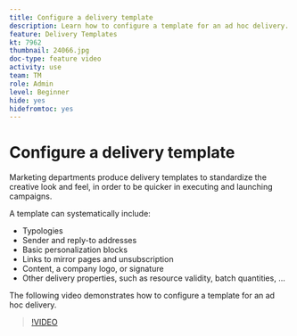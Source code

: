 ```yaml
---
title: Configure a delivery template
description: Learn how to configure a template for an ad hoc delivery.
feature: Delivery Templates
kt: 7962
thumbnail: 24066.jpg
doc-type: feature video
activity: use
team: TM
role: Admin
level: Beginner
hide: yes
hidefromtoc: yes
---
```

# Configure a delivery template

Marketing departments produce delivery templates to standardize the creative look and feel, in order to be quicker in executing and launching campaigns.

A template can systematically include:

* Typologies
* Sender and reply-to addresses
* Basic personalization blocks
* Links to mirror pages and unsubscription
* Content, a company logo, or signature
* Other delivery properties, such as resource validity, batch quantities, ...

The following video demonstrates how to configure a template for an ad hoc delivery.

>[!VIDEO](https://video.tv.adobe.com/v/24066?quality=12)
